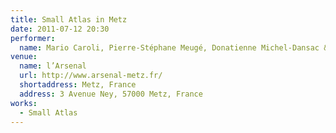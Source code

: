 ```yaml
---
title: Small Atlas in Metz
date: 2011-07-12 20:30
performer:
  name: Mario Caroli, Pierre-Stéphane Meugé, Donatienne Michel-Dansac & Vincent Leterme
venue:
  name: l’Arsenal
  url: http://www.arsenal-metz.fr/
  shortaddress: Metz, France
  address: 3 Avenue Ney, 57000 Metz, France
works:
  - Small Atlas
---
```

